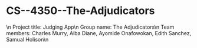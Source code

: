 # CS--4350--The-Adjudicators
\n
Project title: Judging App\n
Group name: The Adjudicators\n
Team members: Charles Murry, Aiba Diane, Ayomide Onafowokan, Edith Sanchez, Samual Holison\n
